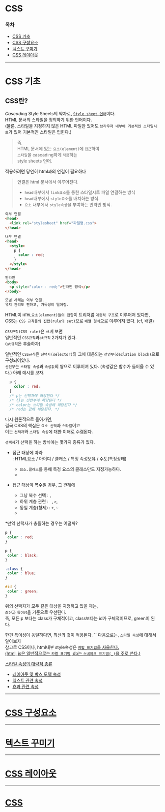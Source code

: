 CSS
===
### 목차
- [CSS 기초]()
- [CSS 구성요소]()
- [텍스트 꾸미기]()
- [CSS 레이아웃]()

---
# CSS 기초
## CSS란? 
<i title="'종속의, 폭포처럼 떨어지는'를 뜻한다">Cascading</i> Style Sheets의 약자로, <u title="프로그래밍 언어, 마크업 언어와는 다르다.">`Style sheet 언어`</u>이다.  
HTML 문서의 스타일을 정의하기 위한 언어이다.   
(물론, 스타일을 지정하지 않은 HTML 파일만 있어도 `브라우저 내부에 기본적인 스타일시트`가 있어 기본적인 스타일은 입힌다.)
> 즉,  
HTML 문서에 있는 `요소(element)`에 `접근`하여   
`스타일`을 cascading하게 `적용`하는   
style sheets 언어.

적용하려면 당연히 html과의 연결이 필요하다
> 연결은 html 문서에서 이루어진다.
>  - `head`내부에서 `link요소`를 통한 스타일시트 파일 연결하는 방식
>  - `head`내부에서 `style요소`를 배치하는 방식.
> - `요소` 내부에서 `style속성`을 부여하는 인라인 방식.
```html
외부 연결
<head>
  <link rel="stylesheet" href="파일명.css">
</head>

내부 연결
<head>
  <style>
    p {
      color : red;
    }
  </style>
</head>

인라인
<body>
  <p style="color : red;">인라인 방식</p>
</body>

모범 사례는 외부 연결.
유지 관리도 편하고, 가독성이 떨어짐.
```

HTML이 `HTML요소(element)들의 집합`이 트리처럼 `계층적 구조`로 이루어져 있다면,   
CSS는 `CSS 규칙들의 집합(rule의 set)`으로 `배열 형식`으로 이루어져 있다. (cf, 배열)   

`CSS규칙(CSS rule)`은 크게 보면   
일반적인 `CSS규칙`과`at규칙` 2가지가 있다.   
(`at규칙`은 후술하자)

일반적인 `CSS규칙`은 `선택자(selector)`와 그에 대응되는 `선언부(declation block)`으로 구성되어있다.   
`선언부`는 `스타일 속성`과 `속성값`의 쌍으로 이루어져 있다. (속성값은 함수가 들어올 수 있다.) 
아래 예시를 보자.
```css
  p {
    color : red;
  }
  /* p는 선택자에 해당된다 */
  /* {}는 선언부에 해당된다 */
  /* color는 스타일 속성에 해당된다 */
  /* red는 값에 해당된다. */
```
다시 원론적으로 돌아가면,  
결국 CSS의 핵심은 `요소 선택`과 `스타일`이고   
이는 `선택자`와 `스타일 속성`에 대한 이해로 수렴된다.

`선택자`가 선택을 하는 방식에는 몇가지 종류가 있다.
  - 접근 대상에 따라   
  : HTML요소 / 아이디 / 클래스 / 특정 속성보유 / 수도(특정상태)
    - `요소.클래스`를 통해 특정 요소의 클래스만도 지정가능하다.
    - 

  - 접근 대상이 복수일 경우, 그 관계에
    - 그냥 복수 선택 : `,`
    - 하위 계층 관련 : ` `, `>`,
    - 동일 계층(형제) : `+`, `~`
    - 

*만약 선택자가 충돌하는 경우는 어떨까?
 ```css
 p {
  color : red;
 }

 p {
  color : black;
 }

 .class {
  color : blue;
 }

 #id {
  color : green; 
 }
 ```
위의 선택자가 모두 같은 대상을 지정하고 있을 때는,   
`최신`과 `특이성`을 기준으로 우선된다.   
즉, 모든 p 보다는 class가 구체적이고, class보다는 id가 구체적이므로, green이 된다.  

한편 특이성이 동일하다면, 최신의 것이 적용된다.
``
다음으로는, `스타일 속성`에 대해서 알아보자   
참고로 CSS이나, html내부 style속성은 <u title="띄어쓰기에서 하이픈(-)을 쓰는 표기법">`케밥 표기법`을 사용한다.   
(html, js은 일반적으로는 `카멜 표기법`, db는 `스네이크 표기법(_)`을 주로 쓴다.)

스타일 속성의 대략적 종류
- 레이아웃 및 박스 모델 속성
- 텍스트 관련 속성
- 효과 관련 속성

---
# CSS 구성요소

---
# 텍스트 꾸미기

---
# CSS 레이아웃

---
# CSS
